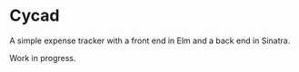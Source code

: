 # Cycad

A simple expense tracker with a front end in Elm and a back end in Sinatra.

Work in progress.
